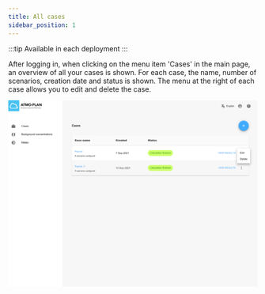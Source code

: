 ```yaml
---
title: All cases
sidebar_position: 1
---
```


:::tip Available in each deployment
:::

After logging in, when clicking on the menu item 'Cases' in the main page, an overview of all your cases is shown. For each case, the name, number of scenarios, creation date and status is shown. The menu at the right of each case allows you to edit and delete the case.

![Case overview](./images/case_overview_plus_menu.png)



